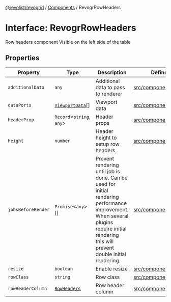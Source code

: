 [@revolist/revogrid](README.md) / [Components](Namespace.Components.md) / RevogrRowHeaders

# Interface: RevogrRowHeaders

Row headers component
Visible on the left side of the table

## Properties

| Property | Type | Description | Defined in |
| ------ | ------ | ------ | ------ |
| `additionalData` | `any` | Additional data to pass to renderer | [src/components.d.ts:584](https://github.com/revolist/revogrid/blob/424884a9332ccde4a5d40c39536fe61d1ccacbfc/src/components.d.ts#L584) |
| `dataPorts` | [`ViewportData`](TypeAlias.ViewportData.md)[] | Viewport data | [src/components.d.ts:588](https://github.com/revolist/revogrid/blob/424884a9332ccde4a5d40c39536fe61d1ccacbfc/src/components.d.ts#L588) |
| `headerProp` | `Record`\<`string`, `any`\> | Header props | [src/components.d.ts:592](https://github.com/revolist/revogrid/blob/424884a9332ccde4a5d40c39536fe61d1ccacbfc/src/components.d.ts#L592) |
| `height` | `number` | Header height to setup row headers | [src/components.d.ts:596](https://github.com/revolist/revogrid/blob/424884a9332ccde4a5d40c39536fe61d1ccacbfc/src/components.d.ts#L596) |
| `jobsBeforeRender` | `Promise`\<`any`\>[] | Prevent rendering until job is done. Can be used for initial rendering performance improvement. When several plugins require initial rendering this will prevent double initial rendering. | [src/components.d.ts:600](https://github.com/revolist/revogrid/blob/424884a9332ccde4a5d40c39536fe61d1ccacbfc/src/components.d.ts#L600) |
| `resize` | `boolean` | Enable resize | [src/components.d.ts:604](https://github.com/revolist/revogrid/blob/424884a9332ccde4a5d40c39536fe61d1ccacbfc/src/components.d.ts#L604) |
| `rowClass` | `string` | Row class | [src/components.d.ts:608](https://github.com/revolist/revogrid/blob/424884a9332ccde4a5d40c39536fe61d1ccacbfc/src/components.d.ts#L608) |
| `rowHeaderColumn` | [`RowHeaders`](Interface.RowHeaders.md) | Row header column | [src/components.d.ts:612](https://github.com/revolist/revogrid/blob/424884a9332ccde4a5d40c39536fe61d1ccacbfc/src/components.d.ts#L612) |
